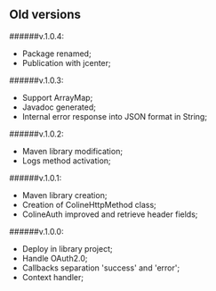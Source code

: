 Old versions
------------

######v.1.0.4:
- Package renamed;
- Publication with jcenter;

######v.1.0.3:
- Support ArrayMap;
- Javadoc generated;
- Internal error response into JSON format in String;

######v.1.0.2:
- Maven library modification;
- Logs method activation;

######v.1.0.1:
- Maven library creation;
- Creation of ColineHttpMethod class;
- ColineAuth improved and retrieve header fields;

######v.1.0.0:
- Deploy in library project;
- Handle OAuth2.0;
- Callbacks separation 'success' and 'error';
- Context handler;